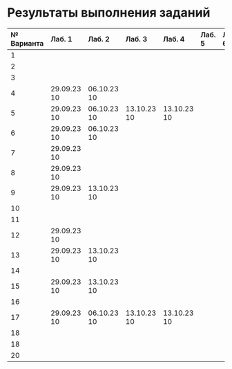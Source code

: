 # Результаты выполнения заданий

| № Варианта  | Лаб. 1      | Лаб. 2      | Лаб. 3      | Лаб. 4      | Лаб. 5      | Лаб. 6      | Лаб. 7      | Лаб. 8      | Проект      | Итого       | Тема проекта |
|:------------|:------------|:------------|:------------|:------------|:------------|:------------|:------------|:------------|:------------|:------------|:-------------|
|  1          |             |             |             |             |             |             |             |             |             | 0           |              |
|  2          |             |             |             |             |             |             |             |             |             | 0           |              |
|  3          |             |             |             |             |             |             |             |             |             | 0           |
|  4          | 29.09.23 10 | 06.10.23 10 |             |             |             |             |             |             |             | 20          |              |
|  5          | 29.09.23 10 | 06.10.23 10 | 13.10.23 10 | 13.10.23 10 |             |             |             |             |             | 40          |              |
|  6          | 29.09.23 10 | 06.10.23 10 |             |             |             |             |             |             |             | 20          |              |
|  7          | 29.09.23 10 |             |             |             |             |             |             |             |             | 10          |              |
|  8          | 29.09.23 10 |             |             |             |             |             |             |             |             | 10          |              |
|  9          | 29.09.23 10 | 13.10.23 10 |             |             |             |             |             |             |             | 20          |              |
| 10          |             |             |             |             |             |             |             |             |             | 0           |              |
| 11          |             |             |             |             |             |             |             |             |             | 0           |              |
| 12          | 29.09.23 10 |             |             |             |             |             |             |             |             | 10          |              |
| 13          | 29.09.23 10 | 13.10.23 10 |             |             |             |             |             |             |             | 20          |              |
| 14          |             |             |             |             |             |             |             |             |             | 0           |              |
| 15          | 29.09.23 10 | 13.10.23 10 |             |             |             |             |             |             |             | 20          |              |
| 16          |             |             |             |             |             |             |             |             |             | 0           |              |
| 17          | 29.09.23 10 | 06.10.23 10 | 13.10.23 10 | 13.10.23 10 |             |             |             |             |             | 40          |              |
| 18          |             |             |             |             |             |             |             |             |             | 0           |              |
| 18          |             |             |             |             |             |             |             |             |             | 0           |              |
| 20          |             |             |             |             |             |             |             |             |             | 0           |              |
